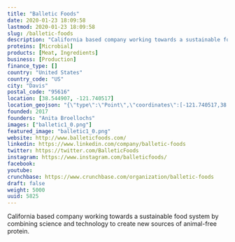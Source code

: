 ```yaml
---
title: "Balletic Foods"
date: 2020-01-23 18:09:58
lastmod: 2020-01-23 18:09:58
slug: /balletic-foods
description: "California based company working towards a sustainable food system by combining science and technology to create new sources of animal-free protein."
proteins: [Microbial]
products: [Meat, Ingredients]
business: [Production]
finance_type: []
country: "United States"
country_code: "US"
city: "Davis"
postal_code: "95616"
location: [38.544907, -121.740517]
location_geojson: "{\"type\":\"Point\",\"coordinates\":[-121.740517,38.544907]}"
founded: 2017
founders: "Anita Broellochs"
images: ["balletic1_0.png"]
featured_image: "balletic1_0.png"
website: http://www.balleticfoods.com/
linkedin: https://www.linkedin.com/company/balletic-foods
twitter: https://twitter.com/BalleticFoods
instagram: https://www.instagram.com/balleticfoods/
facebook: 
youtube: 
crunchbase: https://www.crunchbase.com/organization/balletic-foods
draft: false
weight: 5000
uuid: 5825
---
```

California based company working towards a sustainable food system by combining science and technology to create new sources of animal-free protein.
